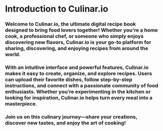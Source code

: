 # Introduction to Culinar.io
### Welcome to Culinar.io, the ultimate digital recipe book designed to bring food lovers together! Whether you're a home cook, a professional chef, or someone who simply enjoys discovering new flavors, Culinar.io is your go-to platform for sharing, discovering, and enjoying recipes from around the world.

### With an intuitive interface and powerful features, Culinar.io makes it easy to create, organize, and explore recipes. Users can upload their favorite dishes, follow step-by-step instructions, and connect with a passionate community of food enthusiasts. Whether you’re experimenting in the kitchen or looking for inspiration, Culinar.io helps turn every meal into a masterpiece.

### Join us on this culinary journey—share your creations, discover new tastes, and enjoy the art of cooking!
